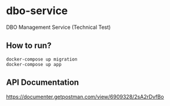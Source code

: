 # dbo-service
DBO Management Service (Technical Test)

## How to run?

```
docker-compose up migration
docker-compose up app
```

## API Documentation

https://documenter.getpostman.com/view/6909328/2sA2rDvfBo